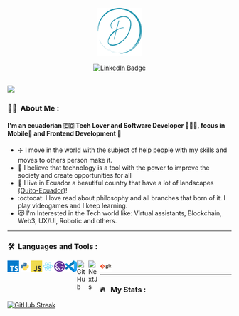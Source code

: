 <p align="center"><a href="https://ayaumadev.com"><img width="20%" alt="Hello, I'm Dario. I do code for the world!" src="./assets/header.png" /></a></p>
<p align="center">
<a href="https://www.linkedin.com/in/dario-cabascango-9724431a3" target="_blank"><img src="https://img.shields.io/badge/LinkedIn-blue?style=for-the-badge&logo=linkedin&logoColor=white" alt="LinkedIn Badge"></a>
</p>
<br />
<img src="https://media.giphy.com/media/M9gbBd9nbDrOTu1Mqx/giphy.gif" width="100"/>

### :man_technologist: &nbsp;About Me : 

#### I'm an ecuadorian 🇪🇨 Tech Lover and Software Developer 👨🏻‍💻, focus in Mobile📲 and Frontend Development 🎨

- ✈️ I move in the world with the subject of help people with my skills and moves to others person make it. 
- 💭 I believe that technology is a tool with the power to improve the society and create opportunities for all
- 📌 I live in Ecuador a beautiful country that have a lot of landscapes [(Quito-Ecuador)](https://www.google.com/maps/place/Ciudad+Mitad+del+Mundo/@-0.1817487,-77.9992061,8z)!
- :octocat: I love read about philosophy and all branches that born of it. I play videogames and I keep learning. 
- 😻 I'm Interested in the Tech world like: Virtual assistants, Blockchain, Web3, UX/UI, Robotic and others.

---

### 🛠 &nbsp;Languages and Tools :
<p>
<a href="https://www.typescriptlang.org" target="_blank"><img align="left" alt="Typescript" width="26px" src="https://raw.githubusercontent.com/github/explore/80688e429a7d4ef2fca1e82350fe8e3517d3494d/topics/typescript/typescript.png" /></a>&nbsp;
<a href="https://www.python.org" target="_blank"><img align="left" alt="Python" width="26px" src="https://raw.githubusercontent.com/github/explore/80688e429a7d4ef2fca1e82350fe8e3517d3494d/topics/python/python.png" /></a>&nbsp;
<a href="https://es.wikipedia.org/wiki/JavaScript"><img align="left" alt="JavaScript" width="26px" src="https://raw.githubusercontent.com/github/explore/80688e429a7d4ef2fca1e82350fe8e3517d3494d/topics/javascript/javascript.png" /></a>&nbsp;
<a href="https://reactnative.dev"><img align="left" alt="React and React Native" width="26px" src="https://raw.githubusercontent.com/github/explore/80688e429a7d4ef2fca1e82350fe8e3517d3494d/topics/react/react.png" /></a>&nbsp;
<a href="https://www.gatsbyjs.com/"><img align="left" alt="Gatsby" width="26px" src="https://raw.githubusercontent.com/github/explore/e94815998e4e0713912fed477a1f346ec04c3da2/topics/gatsby/gatsby.png" /></a>&nbsp;
<a href="https://code.visualstudio.com"><img align="left" alt="Visual Studio Code" width="26px" src="https://raw.githubusercontent.com/github/explore/80688e429a7d4ef2fca1e82350fe8e3517d3494d/topics/visual-studio-code/visual-studio-code.png" /></a>&nbsp;
<a href="https://github.com"><img align="left" alt="GitHub" width="26px" src="https://github.githubassets.com/images/modules/logos_page/GitHub-Mark.png" /></a>&nbsp;
<a href="https://nextjs.org"><img align="left" alt="NextJs" width="26px" src="https://img.presearch.org/3ab82812cb3d999c2fb92f5dec4a0c07" /></a>&nbsp;
<a><img align="left" src="https://github.com/devicons/devicon/blob/master/icons/git/git-original-wordmark.svg" title="Git" **alt="Git" width="26px"/></a>&nbsp;
</p>


---

### 🔥 &nbsp; My Stats :

[![GitHub Streak](https://github-readme-streak-stats.herokuapp.com/?user=DarioCabas&theme=dark&date_format=M%20j%5B%2C%20Y%5D)](https://git.io/streak-stats)

